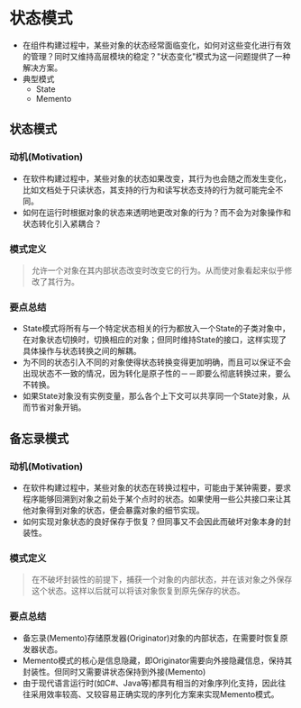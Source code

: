 # 状态模式

* 在组件构建过程中，某些对象的状态经常面临变化，如何对这些变化进行有效的管理？同时又维持高层模块的稳定？"状态变化"模式为这一问题提供了一种解决方案。
* 典型模式
  * State
  * Memento

## 状态模式

### 动机(Motivation)

* 在软件构建过程中，某些对象的状态如果改变，其行为也会随之而发生变化，比如文档处于只读状态，其支持的行为和读写状态支持的行为就可能完全不同。
* 如何在运行时根据对象的状态来透明地更改对象的行为？而不会为对象操作和状态转化引入紧耦合？


### 模式定义

> 允许一个对象在其内部状态改变时改变它的行为。从而使对象看起来似乎修改了其行为。

### 要点总结

* State模式将所有与一个特定状态相关的行为都放入一个State的子类对象中，在对象状态切换时，切换相应的对象；但同时维持State的接口，这样实现了具体操作与状态转换之间的解耦。
* 为不同的状态引入不同的对象使得状态转换变得更加明确，而且可以保证不会出现状态不一致的情况，因为转化是原子性的－－即要么彻底转换过来，要么不转换。
* 如果State对象没有实例变量，那么各个上下文可以共享同一个State对象，从而节省对象开销。

## 备忘录模式

### 动机(Motivation)

* 在软件构建过程中，某些对象的状态在转换过程中，可能由于某钟需要，要求程序能够回溯到对象之前处于某个点时的状态。如果使用一些公共接口来让其他对象得到对象的状态，便会暴露对象的细节实现。
* 如何实现对象状态的良好保存于恢复？但同事又不会因此而破坏对象本身的封装性。

### 模式定义

> 在不破坏封装性的前提下，捕获一个对象的内部状态，并在该对象之外保存这个状态。这样以后就可以将该对象恢复到原先保存的状态。

### 要点总结

* 备忘录(Memento)存储原发器(Originator)对象的内部状态，在需要时恢复原发器状态。
* Memento模式的核心是信息隐藏，即Originator需要向外接隐藏信息，保持其封装性。但同时又需要讲状态保持到外接(Memento)
* 由于现代语言运行时(如C#、Java等)都具有相当的对象序列化支持，因此往往采用效率较高、又较容易正确实现的序列化方案来实现Memento模式。